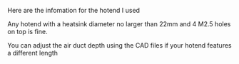 Here are the infomation for the hotend I used

Any hotend with a heatsink diameter no larger than 22mm and 4 M2.5 holes on top is fine.

You can adjust the air duct depth using the CAD files if your hotend features a different length